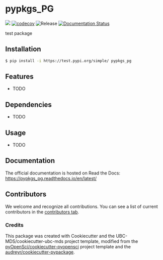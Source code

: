 # pypkgs_PG 

![](https://github.com/pgysbers/pypkgs_pg/workflows/build/badge.svg) [![codecov](https://codecov.io/gh/pgysbers/pypkgs_pg/branch/main/graph/badge.svg)](https://codecov.io/gh/pgysbers/pypkgs_pg) ![Release](https://github.com/pgysbers/pypkgs_pg/workflows/Release/badge.svg) [![Documentation Status](https://readthedocs.org/projects/pypkgs_pg/badge/?version=latest)](https://pypkgs_pg.readthedocs.io/en/latest/?badge=latest)

test package

## Installation

```bash
$ pip install -i https://test.pypi.org/simple/ pypkgs_pg
```

## Features

- TODO

## Dependencies

- TODO

## Usage

- TODO

## Documentation

The official documentation is hosted on Read the Docs: https://pypkgs_pg.readthedocs.io/en/latest/

## Contributors

We welcome and recognize all contributions. You can see a list of current contributors in the [contributors tab](https://github.com/pgysbers/pypkgs_pg/graphs/contributors).

### Credits

This package was created with Cookiecutter and the UBC-MDS/cookiecutter-ubc-mds project template, modified from the [pyOpenSci/cookiecutter-pyopensci](https://github.com/pyOpenSci/cookiecutter-pyopensci) project template and the [audreyr/cookiecutter-pypackage](https://github.com/audreyr/cookiecutter-pypackage).
